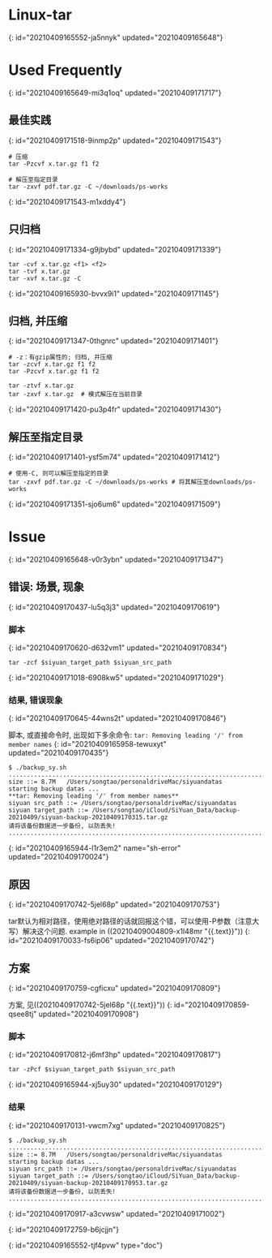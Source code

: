 # Linux-tar
{: id="20210409165552-ja5nnyk" updated="20210409165648"}

# Used Frequently
{: id="20210409165649-mi3q1oq" updated="20210409171717"}

## 最佳实践
{: id="20210409171518-9inmp2p" updated="20210409171543"}

```
# 压缩
tar -Pzcvf x.tar.gz f1 f2

# 解压至指定目录
tar -zxvf pdf.tar.gz -C ~/downloads/ps-works

```
{: id="20210409171543-m1xddy4"}

## 只归档
{: id="20210409171334-g9jbybd" updated="20210409171339"}

```
tar -cvf x.tar.gz <f1> <f2>
tar -tvf x.tar.gz 
tar -xvf x.tar.gz -C 
```
{: id="20210409165930-bvvx9i1" updated="20210409171145"}

## 归档, 并压缩
{: id="20210409171347-0thgnrc" updated="20210409171401"}

```
# -z：有gzip属性的; 归档, 并压缩
tar -zcvf x.tar.gz f1 f2
tar -Pzcvf x.tar.gz f1 f2

tar -ztvf x.tar.gz
tar -zxvf x.tar.gz  # 模式解压在当前目录
```
{: id="20210409171420-pu3p4fr" updated="20210409171430"}

## 解压至指定目录
{: id="20210409171401-ysf5m74" updated="20210409171412"}

```
# 使用-C, 则可以解压至指定的目录
tar -zxvf pdf.tar.gz -C ~/downloads/ps-works # 将其解压至downloads/ps-works

```
{: id="20210409171351-sjo6um6" updated="20210409171509"}

# Issue
{: id="20210409165648-v0r3ybn" updated="20210409171347"}

## 错误: 场景, 现象
{: id="20210409170437-lu5q3j3" updated="20210409170619"}

### 脚本
{: id="20210409170620-d632vm1" updated="20210409170834"}

```
tar -zcf $siyuan_target_path $siyuan_src_path
```
{: id="20210409171018-6908kw5" updated="20210409171029"}

### 结果, 错误现象
{: id="20210409170645-44wns2t" updated="20210409170846"}

脚本, 或直接命令时, 出现如下多余命令: `tar: Removing leading '/' from member names`
{: id="20210409165958-tewuxyt" updated="20210409170435"}

```
$ ./backup_sy.sh
............................................................................
size ::= 8.7M	/Users/songtao/personaldriveMac/siyuandatas
starting backup datas ...
**tar: Removing leading '/' from member names**
siyuan src_path ::= /Users/songtao/personaldriveMac/siyuandatas
siyuan target_path ::= /Users/songtao/iCloud/SiYuan_Data/backup-20210409/siyuan-backup-20210409170315.tar.gz
请将该备份数据进一步备份, 以防丢失!
............................................................................
```
{: id="20210409165944-l1r3em2" name="sh-error" updated="20210409170024"}

## 原因
{: id="20210409170742-5jel68p" updated="20210409170753"}

tar默认为相对路径，使用绝对路径的话就回报这个错，可以使用-P参数（注意大写）解决这个问题. example in ((20210409004809-x1l48mr "{{.text}}"))
{: id="20210409170033-fs6ip06" updated="20210409170742"}

## 方案
{: id="20210409170759-cgficxu" updated="20210409170809"}

方案, 见((20210409170742-5jel68p "{{.text}}"))
{: id="20210409170859-qsee8tj" updated="20210409170908"}

### 脚本
{: id="20210409170812-j6mf3hp" updated="20210409170817"}

```
tar -zPcf $siyuan_target_path $siyuan_src_path
```
{: id="20210409165944-xj5uy30" updated="20210409170129"}

### 结果
{: id="20210409170131-vwcm7xg" updated="20210409170825"}

```
$ ./backup_sy.sh
............................................................................
size ::= 8.7M	/Users/songtao/personaldriveMac/siyuandatas
starting backup datas ...
siyuan src_path ::= /Users/songtao/personaldriveMac/siyuandatas
siyuan target_path ::= /Users/songtao/iCloud/SiYuan_Data/backup-20210409/siyuan-backup-20210409170953.tar.gz
请将该备份数据进一步备份, 以防丢失!
............................................................................

```
{: id="20210409170917-a3cvwsw" updated="20210409171002"}

{: id="20210409172759-b6jcjjn"}


{: id="20210409165552-tjf4pvw" type="doc"}
